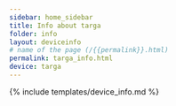 ```yaml
---
sidebar: home_sidebar
title: Info about targa
folder: info
layout: deviceinfo
# name of the page (/{{permalink}}.html)
permalink: targa_info.html
device: targa
---
```

{% include templates/device_info.md %}

